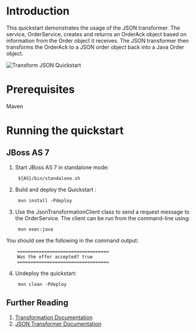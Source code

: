 Introduction
============
This quickstart demonstrates the usage of the JSON transformer.  The service, OrderService, 
creates and returns an OrderAck object based on information from the Order object it receives.
The JSON transformer then transforms the OrderAck to a JSON order object back into a Java Order 
object.

![Transform JSON Quickstart](https://github.com/jboss-switchyard/quickstarts/raw/master/transform-json/transform-json.jpg)


Prerequisites
=============
Maven

Running the quickstart
======================

JBoss AS 7
----------
1. Start JBoss AS 7 in standalone mode:

        ${AS}/bin/standalone.sh

2. Build and deploy the Quickstart :

        mvn install -Pdeploy

3. Use the JsonTransformationClient class to send a request message to the OrderService.  The client can be run from the command-line using:

        mvn exec:java

You should see the following in the command output:
```
    ==================================
    Was the offer accepted? true
    ==================================
```

4. Undeploy the quickstart:

        mvn clean -Pdeploy

## Further Reading

1. [Transformation Documentation](https://docs.jboss.org/author/display/SWITCHYARD/Transformation)
2. [JSON Transformer Documentation](https://docs.jboss.org/author/display/SWITCHYARD/JSON+Transformer)
